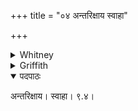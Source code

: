 +++
title = "०४ अन्तरिक्षाय स्वाहा"

+++

<details><summary>Whitney</summary>

### Translation
4. To atmosphere hail!

### Notes
</details>

<details><summary>Griffith</summary>

All hail to Air!
</details>

<details open><summary>पदपाठः</summary>

अन्तरिक्षाय। स्वाहा। ९.४।
</details>
